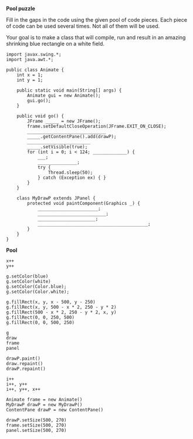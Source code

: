 **Pool puzzle**

Fill in the gaps in the code using the given pool of code pieces.
Each piece of code can be used several times.
Not all of them will be used.

Your goal is to make a class that will compile, run
and result in an amazing shrinking blue rectangle on a white field.

    import javax.swing.*;
    import java.awt.*;
    
    public class Animate {
        int x = 1;
        int y = 1;
    
        public static void main(String[] args) {
            Animate gui = new Animate();
            gui.go();
        }
    
        public void go() {
            JFrame _____ = new JFrame();
            frame.setDefaultCloseOperation(JFrame.EXIT_ON_CLOSE);
            ______________________________
            _____.getContentPane().add(drawP);
            ________________________
            _____.setVisible(true);
            for (int i = 0; i < 124; _____________) {
                ___;
                _______________;
                try {
                    Thread.sleep(50);
                } catch (Exception ex) { }
            }
        }
    
        class MyDrawP extends JPanel {
            protected void paintComponent(Graphics _) {
                _______________________;
                __________________________;
                ______________________;
                __________________________________________;
            }
        }
    }

**Pool**
    
    x++
    y++
<!-- -->
    g.setColor(blue)
    g.setColor(white)
    g.setColor(Color.blue);
    g.setColor(Color.white);
<!-- -->
    g.fillRect(x, y, x - 500, y - 250)
    g.fillRect(x, y, 500 - x * 2, 250 - y * 2)
    g.fillRect(500 - x * 2, 250 - y * 2, x, y)
    g.fillRect(0, 0, 250, 500)
    g.fillRect(0, 0, 500, 250)
<!-- -->
    g
    draw
    frame
    panel
<!-- -->
    drawP.paint()
    draw.repaint()
    drawP.repaint()
<!-- -->
    i++
    i++, y++
    i++, y++, x++
<!-- -->
    Animate frame = new Animate()
    MyDrawP drawP = new MyDrawP()
    ContentPane drawP = new ContentPane()
<!-- -->
    drawP.setSize(500, 270)
    frame.setSize(500, 270)
    panel.setSize(500, 270)